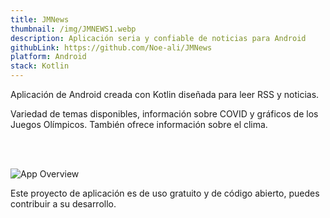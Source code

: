 ```yaml
---
title: JMNews
thumbnail: /img/JMNEWS1.webp
description: Aplicación seria y confiable de noticias para Android
githubLink: https://github.com/Noe-ali/JMNews
platform: Android
stack: Kotlin
---
```


Aplicación de Android creada con Kotlin diseñada para leer RSS y noticias.

Variedad de temas disponibles, información sobre COVID y gráficos de los Juegos Olímpicos. También ofrece información sobre el clima.

<br>
<br>

![App Overview](/assets/img/JMNEWS2.webp)

Este proyecto de aplicación es de uso gratuito y de código abierto, puedes contribuir a su desarrollo.
